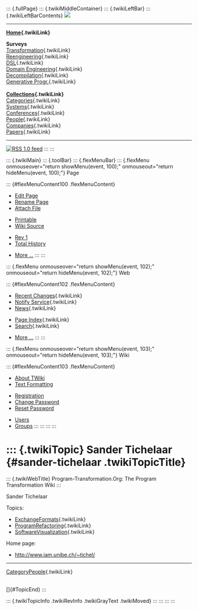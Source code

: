 ::: {.fullPage}
::: {.twikiMiddleContainer}
::: {.twikiLeftBar}
::: {.twikiLeftBarContents}
![](../pub/transformation.gif)

------------------------------------------------------------------------

**[Home](WebHome){.twikiLink}**

**Surveys**\
[Transformation](ProgramTransformation){.twikiLink}\
[Reengineering](ReengineeringWiki){.twikiLink}\
[DSL](DomainSpecificLanguages){.twikiLink}\
[Domain Engineering](DomainEngineering){.twikiLink}\
[Decompilation](DeCompilation){.twikiLink}\
[Generative Progr.](GenerativeProgrammingWiki){.twikiLink}\
\
**[Collections](CategoryCollection){.twikiLink}**\
[Categories](CategoryCategory){.twikiLink}\
[Systems](TransformationSystems){.twikiLink}\
[Conferences](TransformationConferences){.twikiLink}\
[People](TransformationPeople){.twikiLink}\
[Companies](TransformationCompanies){.twikiLink}\
[Papers](CategoryPaper){.twikiLink}

------------------------------------------------------------------------

[![](../pub/rss.gif "RSS 1.0 feed")](WebRss@skin=rss)
:::
:::

::: {.twikiMain}
::: {.toolBar}
::: {.flexMenuBar}
::: {.flexMenu onmouseover="return showMenu(event, 100);" onmouseout="return hideMenu(event, 100);"}
Page

::: {#flexMenuContent100 .flexMenuContent}
-   [Edit
    Page](http://www.program-transformation.org/edit/Transform/SanderTichelaar?t=1536826563)
-   [Rename
    Page](http://www.program-transformation.org/rename/Transform/SanderTichelaar)
-   [Attach
    File](http://www.program-transformation.org/attach/Transform/SanderTichelaar)

<!-- -->

-   [Printable](http://www.program-transformation.org/view/Transform/SanderTichelaar?skin=print.pattern)
-   [Wiki
    Source](http://www.program-transformation.org/view/Transform/SanderTichelaar?skin=text&raw=on&contenttype=text/plain)

<!-- -->

-   [Rev
    1](http://www.program-transformation.org/view/Transform/SanderTichelaar?rev=1.1)
-   [Total
    History](http://www.program-transformation.org/rdiff/Transform/SanderTichelaar)

<!-- -->

-   [More
    \...](http://www.program-transformation.org/oops/Transform/SanderTichelaar?template=oopsmore&param1=1.1&param2=1.1)
:::
:::

::: {.flexMenu onmouseover="return showMenu(event, 102);" onmouseout="return hideMenu(event, 102);"}
Web

::: {#flexMenuContent102 .flexMenuContent}
-   [Recent Changes](WebChanges){.twikiLink}
-   [Notify Service](WebNotify){.twikiLink}
-   [News](WebNews){.twikiLink}

<!-- -->

-   [Page Index](WebIndex){.twikiLink}
-   [Search](WebSearch){.twikiLink}

<!-- -->

-   [More
    \...](http://www.program-transformation.org/oops/Transform/SanderTichelaar?template=oopsmore&param1=1.1&param2=1.1)
:::
:::

::: {.flexMenu onmouseover="return showMenu(event, 103);" onmouseout="return hideMenu(event, 103);"}
Wiki

::: {#flexMenuContent103 .flexMenuContent}
-   [About
    TWiki](http://www.program-transformation.org/view/TWiki/WebHome)
-   [Text
    Formatting](http://www.program-transformation.org/view/TWiki/TextFormattingRules)

<!-- -->

-   [Registration](http://www.program-transformation.org/view/TWiki/TWikiRegistration)
-   [Change
    Password](http://www.program-transformation.org/view/TWiki/ChangePassword)
-   [Reset
    Password](http://www.program-transformation.org/view/TWiki/ResetPassword)

<!-- -->

-   [Users](http://www.program-transformation.org/view/Main/TWikiUsers)
-   [Groups](http://www.program-transformation.org/view/Main/TWikiGroups)
:::
:::
:::
:::

::: {.twikiTopic}
Sander Tichelaar {#sander-tichelaar .twikiTopicTitle}
================

::: {.twikiWebTitle}
Program-Transformation.Org: The Program Transformation Wiki
:::

Sander Tichelaar

Topics:

-   [ExchangeFormats](ExchangeFormat){.twikiLink}
-   [ProgramRefactoring](ProgramRefactoring){.twikiLink}
-   [SoftwareVisualization](SoftwareVisualization){.twikiLink}

Home page:

-   <http://www.iam.unibe.ch/~tichel/>

------------------------------------------------------------------------

[CategoryPeople](CategoryPeople){.twikiLink}

\
[]{#TopicEnd}
:::

::: {.twikiTopicInfo .twikiRevInfo .twikiGrayText .twikiMoved}
:::
:::
:::
:::
